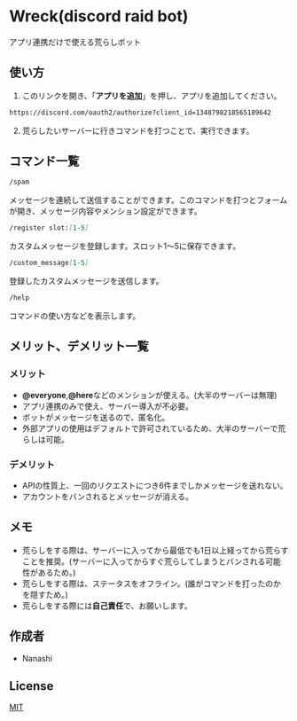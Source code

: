 # Wreck(discord raid bot)
アプリ連携だけで使える荒らしボット

## 使い方
1. このリンクを開き、「**アプリを追加**」を押し、アプリを追加してください。
```md
https://discord.com/oauth2/authorize?client_id=1348798218565189642
```
2. 荒らしたいサーバーに行きコマンドを打つことで、実行できます。

## コマンド一覧
```md
/spam
```
メッセージを連続して送信することができます。このコマンドを打つとフォームが開き、メッセージ内容やメンション設定ができます。
```md
/register slot:[1-5]
```
カスタムメッセージを登録します。スロット1～5に保存できます。
```md
/custom_message[1-5]
```
登録したカスタムメッセージを送信します。
```md
/help
```
コマンドの使い方などを表示します。

## メリット、デメリット一覧
### メリット
* **@everyone**,**@here**などのメンションが使える。(大半のサーバーは無理)
* アプリ連携のみで使え、サーバー導入が不必要。
* ボットがメッセージを送るので、匿名化。
* 外部アプリの使用はデフォルトで許可されているため、大半のサーバーで荒らしは可能。

### デメリット
* APIの性質上、一回のリクエストにつき6件までしかメッセージを送れない。
* アカウントをバンされるとメッセージが消える。

## メモ
* 荒らしをする際は、サーバーに入ってから最低でも1日以上経ってから荒らすことを推奨。(サーバーに入ってからすぐ荒らしてしまうとバンされる可能性があるため。)
* 荒らしをする際は、ステータスをオフライン。(誰がコマンドを打ったのかを隠すため。)
* 荒らしをする際には**自己責任**で、お願いします。
## 作成者
* Nanashi

## License

[MIT](https://choosealicense.com/licenses/mit/)
